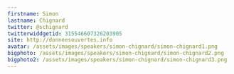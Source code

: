 ```yaml
---
firstname: Simon 
lastname: Chignard
twitter: @schignard 
twitterwiddgetid: 315546607326203905
site: http://donneesouvertes.info
avatar: /assets/images/speakers/simon-chignard/simon-chignard1.png
bigphoto: /assets/images/speakers/simon-chignard/simon-chignard2.png
bigphoto2: /assets/images/speakers/simon-chignard/simon-chignard3.png
---
```


